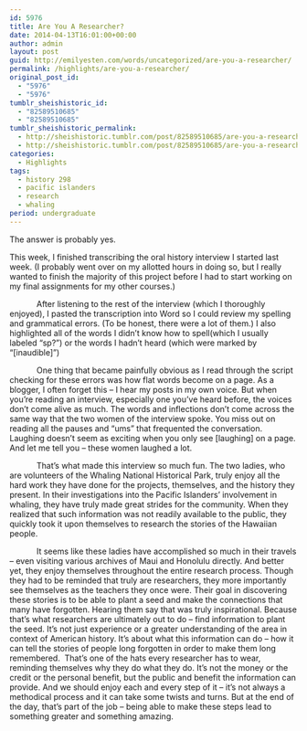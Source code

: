 ```yaml
---
id: 5976
title: Are You A Researcher?
date: 2014-04-13T16:01:00+00:00
author: admin
layout: post
guid: http://emilyesten.com/words/uncategorized/are-you-a-researcher/
permalink: /highlights/are-you-a-researcher/
original_post_id:
  - "5976"
  - "5976"
tumblr_sheishistoric_id:
  - "82589510685"
  - "82589510685"
tumblr_sheishistoric_permalink:
  - http://sheishistoric.tumblr.com/post/82589510685/are-you-a-researcher
  - http://sheishistoric.tumblr.com/post/82589510685/are-you-a-researcher
categories:
  - Highlights
tags:
  - history 298
  - pacific islanders
  - research
  - whaling
period: undergraduate
---
```

The answer is probably yes. 

This week, I finished transcribing the oral history interview I started last week. (I probably went over on my allotted hours in doing so, but I really wanted to finish the majority of this project before I had to start working on my final assignments for my other courses.)

<!-- more -->

            After listening to the rest of the interview (which I thoroughly enjoyed), I pasted the transcription into Word so I could review my spelling and grammatical errors. (To be honest, there were a lot of them.) I also highlighted all of the words I didn’t know how to spell(which I usually labeled “sp?”) or the words I hadn’t heard (which were marked by “[inaudible]”)

            One thing that became painfully obvious as I read through the script checking for these errors was how flat words become on a page. As a blogger, I often forget this – I hear my posts in my own voice. But when you’re reading an interview, especially one you’ve heard before, the voices don’t come alive as much. The words and inflections don’t come across the same way that the two women of the interview spoke. You miss out on reading all the pauses and “ums” that frequented the conversation. Laughing doesn’t seem as exciting when you only see [laughing] on a page. And let me tell you – these women laughed a lot.

            That’s what made this interview so much fun. The two ladies, who are volunteers of the Whaling National Historical Park, truly enjoy all the hard work they have done for the projects, themselves, and the history they present. In their investigations into the Pacific Islanders’ involvement in whaling, they have truly made great strides for the community. When they realized that such information was not readily available to the public, they quickly took it upon themselves to research the stories of the Hawaiian people.

            It seems like these ladies have accomplished so much in their travels – even visiting various archives of Maui and Honolulu directly. And better yet, they enjoy themselves throughout the entire research process. Though they had to be reminded that truly are researchers, they more importantly see themselves as the teachers they once were. Their goal in discovering these stories is to be able to plant a seed and make the connections that many have forgotten. Hearing them say that was truly inspirational. Because that&rsquo;s what researchers are ultimately out to do &#8211; find information to plant the seed. It’s not just experience or a greater understanding of the area in context of American history. It’s about what this information can do – how it can tell the stories of people long forgotten in order to make them long remembered.  That’s one of the hats every researcher has to wear, reminding themselves why they do what they do. It’s not the money or the credit or the personal benefit, but the public and benefit the information can provide. And we should enjoy each and every step of it – it’s not always a methodical process and it can take some twists and turns. But at the end of the day, that’s part of the job – being able to make these steps lead to something greater and something amazing. 
